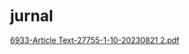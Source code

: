# jurnal

[6933-Article Text-27755-1-10-20230821 2.pdf](https://github.com/alfiyudinr18/jurnal/files/15194750/6933-Article.Text-27755-1-10-20230821.2.pdf)

